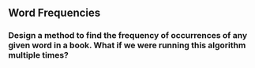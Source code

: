 ## Word Frequencies

### Design a method to find the frequency of occurrences of any given word in a book. What if we were running this algorithm multiple times?


